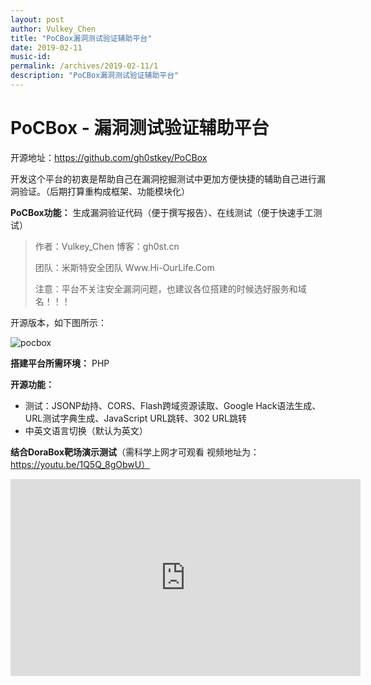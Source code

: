```yaml
---
layout: post
author: Vulkey_Chen
title: "PoCBox漏洞测试验证辅助平台"
date: 2019-02-11
music-id: 
permalink: /archives/2019-02-11/1
description: "PoCBox漏洞测试验证辅助平台"
---
```


# PoCBox - 漏洞测试验证辅助平台

开源地址：<https://github.com/gh0stkey/PoCBox>

开发这个平台的初衷是帮助自己在漏洞挖掘测试中更加方便快捷的辅助自己进行漏洞验证。（后期打算重构成框架、功能模块化）

**PoCBox功能：** 生成漏洞验证代码（便于撰写报告）、在线测试（便于快速手工测试）

> 作者：Vulkey_Chen 博客：gh0st.cn
>
> 团队：米斯特安全团队 Www.Hi-OurLife.Com
>
> 注意：平台不关注安全漏洞问题，也建议各位搭建的时候选好服务和域名！！！

开源版本，如下图所示：

![pocbox](https://raw.githubusercontent.com/gh0stkey/PoCBox/master/images/pocbox_opensource.png)

**搭建平台所需环境：** PHP

**开源功能：**

- 测试：JSONP劫持、CORS、Flash跨域资源读取、Google Hack语法生成、URL测试字典生成、JavaScript URL跳转、302 URL跳转
- 中英文语言切换（默认为英文）

**结合DoraBox靶场演示测试**（需科学上网才可观看 视频地址为：https://youtu.be/1Q5Q_8gObwU）

<iframe width="560" height="315" src="https://www.youtube.com/embed/1Q5Q_8gObwU" frameborder="0" allow="accelerometer; autoplay; encrypted-media; gyroscope; picture-in-picture" allowfullscreen></iframe>